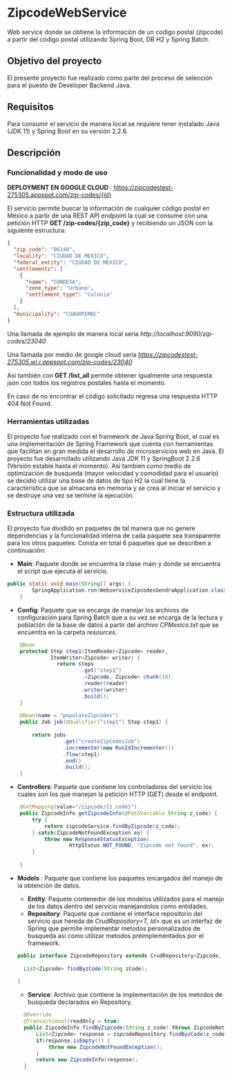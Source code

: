 # ZipcodeWebService
Web service donde se obtiene la información de un codigo postal (zipcode) a partir del código postal utilizando Spring Boot, DB H2 y Spring Batch.

## Objetivo del proyecto
El presente proyecto fue realizado como parte del proceso de selección para el puesto de Developer Backend Java.

## Requisitos
Para consumir el servicio de manera local se requiere tener instalado Java (JDK 11) y Spring Boot en su versión 2.2.6.

## Descripción

### Funcionalidad y modo de uso

__DEPLOYMENT EN GOOGLE CLOUD__ : https://zipcodestest-275305.appspot.com/zip-codes/{id}

El servicio permite buscar la información de cualquier código postal en México a partir de una REST API endpoint la cual se consume con una petición HTTP __GET /zip-codes/{zip_code}__ y recibiendo un JSON con la siguiente estructura:

```json
{
  "zip_code": "06140",
  "locality": "CIUDAD DE MEXICO",
  "federal_entity": "CIUDAD DE MEXICO",
  "settlements": [
    {
      "name": "CONDESA",
      "zone_type": "Urbano",
      "settlement_type": "Colonia"
    }
  ],
  "municipality": "CUAUHTEMOC"
}
```

Una llamada de ejemplo de manera local seria _http://localhost:9090/zip-codes/23040_

Una llamada por medio de google cloud seria _https://zipcodestest-275305.wl.r.appspot.com/zip-codes/23040_

Así también con __GET /list_all__ permite obtener igualmente una respuesta json con todos los registros postales hasta el momento.

En caso de no encontrar el código solicitado regresa una respuesta HTTP 404 Not Found.

### Herramientas utilizadas
El proyecto fue realizado con el framework de Java Spring Boot, el cual es una implementación de Spring Framework que cuenta con herramientas que facilitan en gran medida el desarrollo de microservicios web en Java. El proyecto fue desarrollado utilizando Java JDK 11 y SpringBoot 2.2.6 (Versión estable hasta el momento). Así tambien como medio de optimización de busqueda (mayor velocidad y comodidad para el usuario) se decidió utilizar una base de datos de tipo H2 la cual tiene la caracteristica que se almacena en memoria y se crea al iniciar el servicio y se destruye una vez se termine la ejecución.

### Estructura utilizada
El proyecto fue dividido en paquetes de tal manera que no genere dependencias y la funcionalidad interna de cada paquete sea transparente para los otros paquetes. Consta en total 6 paquetes que se describen a continuación:
* __Main__: Paquete donde se encuentra la clase main y donde se encuentra el script que ejecuta el servicio.
```java
public static void main(String[] args) {
		SpringApplication.run(WebserviceZipcodesGendraApplication.class, args);
	}
 ```
 
* __Config__: Paquete que se encarga de manejar los archivos de configuración para Spring Batch que a su vez se encarga de la lectura y población de la base de datos a partir del archivo _CPMexico.txt_ que se encuentra en la carpeta _resources_.
```java
    @Bean
    protected Step step1(ItemReader<Zipcode> reader,
    	      ItemWriter<Zipcode> writer) {
    	        return steps
    	        		.get("step1")
    	        		.<Zipcode, Zipcode> chunk(10)
    	        		.reader(reader)
    	        		.writer(writer)
    	        		.build();
    }
    
    @Bean(name = "populateZipcodes")
    public Job job(@Qualifier("step1") Step step1) {
    	
		return jobs
				  .get("createZipCodesJob")
				  .incrementer(new RunIdIncrementer())
				  .flow(step1)
				  .end()
				  .build();
    }
 ```

* __Controllers__: Paquete que contiene los controladores del servicio los cuales son los que manejan la petición HTTP (GET) desde el endpoint.
```java
	@GetMapping(value="/zipcode/{z_code}")
	public ZipcodeInfo getZipcodeInfo(@PathVariable String z_code) {
		try {
			return zipcodeService.findByZipcode(z_code);
		} catch(ZipcodeNotFoundException ex) {
	        throw new ResponseStatusException(
	                HttpStatus.NOT_FOUND, "Zipcode not found", ex);
		}
		
	}
 ```
* __Models__ : Paquete que contiene los paquetes encargados del manejo de la obtención de datos.
  * __Entity__: Paquete contenedor de los modelos utilizados para el manejo de los datos dentro del servicio manejandolos como entidades.
  * __Repository__: Paquete que contiene el interface repositorio del servicio que hereda de _CrudRepository<T, Id>_ que es un interfaz de Spring que permite implementar metodos personalizados de busqueda asi como utilizar metodos preimplementados por el framework.
  
  ```java
  public interface ZipcodeRepository extends CrudRepository<Zipcode, Long>{
	
	List<Zipcode> findByzCode(String zCode);
	
  }
  ```
  * __Service__: Archivo que contiene la implementación de los metodos de busqueda declarados en Repository.
  
  ```java
  	@Override
	@Transactional(readOnly = true)
	public ZipcodeInfo findByZipcode(String z_code) throws ZipcodeNotFoundException {
		List<Zipcode> response = zipcodeRepository.findByzCode(z_code);
		if(response.isEmpty()) {
			throw new ZipcodeNotFoundException();
		}
		return new ZipcodeInfo(response);
	}
  ```
